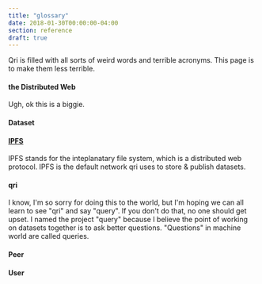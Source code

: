 ```yaml
---
title: "glossary"
date: 2018-01-30T00:00:00-04:00
section: reference
draft: true
---
```


Qri is filled with all sorts of weird words and terrible acronyms. This page is to make them less terrible.

#### the Distributed Web
Ugh, ok this is a biggie. 

#### Dataset

#### [IPFS](https://ipfs.io)
IPFS stands for the inteplanatary file system, which is a distributed web protocol. IPFS is the default network qri uses to store & publish datasets.

#### qri
I know, I'm so sorry for doing this to the world, but I'm hoping we can all learn to see "qri" and say "query". If you don't do that, no one should get upset. I named the project "query" because I believe the point of working on datasets together is to ask better questions. "Questions" in machine world are called queries.

#### Peer

#### User